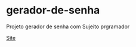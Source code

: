# gerador-de-senha
Projeto gerador de senha com Sujeito prgramador


<a href="https://amandalima-a.github.io/gerador-de-senha/" target="_blank"> Site </a>
